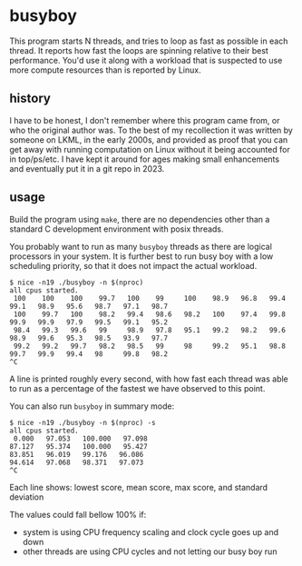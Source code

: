 # busyboy

This program starts N threads, and tries to loop as fast as possible in each
thread.  It reports how fast the loops are spinning relative to their best
performance.  You'd use it along with a workload that is suspected to use more
compute resources than is reported by Linux.

## history

I have to be honest, I don't remember where this program came from, or who the
original author was.  To the best of my recollection it was written by someone
on LKML, in the early 2000s, and provided as proof that you can get away with
running computation on Linux without it being accounted for in top/ps/etc.  I
have kept it around for ages making small enhancements and eventually put it in
a git repo in 2023.

## usage

Build the program using `make`, there are no dependencies other than a standard
C development environment with posix threads.

You probably want to run as many `busyboy` threads as there are logical processors
in your system.  It is further best to run busy boy with a low scheduling
priority, so that it does not impact the actual workload.

```
$ nice -n19 ./busyboy -n $(nproc)
all cpus started.
 100    100    100    99.7   100    99     100    98.9   96.8   99.4   99.1   98.9   95.6   98.7   97.1   98.7
 100    99.7   100    98.2   99.4   98.6   98.2   100    97.4   99.8   99.9   99.9   97.9   99.5   99.1   95.2
 98.4   99.3   99.6   99     98.9   97.8   95.1   99.2   98.2   99.6   98.9   99.6   95.3   98.5   93.9   97.7
 99.2   99.2   99.7   98.2   98.5   99     98     99.2   95.1   98.8   99.7   99.9   99.4   98     99.8   98.2
^C
```

A line is printed roughly every second, with how fast each thread was able to
run as a percentage of the fastest we have observed to this point.

You can also run `busyboy` in summary mode:
```
$ nice -n19 ./busyboy -n $(nproc) -s
all cpus started.
 0.000   97.053   100.000   97.098
87.127   95.374   100.000   95.427
83.851   96.019   99.176   96.086
94.614   97.068   98.371   97.073
^C
```

Each line shows: lowest score, mean score, max score, and standard deviation


The values could fall bellow 100% if:
* system is using CPU frequency scaling and clock cycle goes up and down
* other threads are using CPU cycles and not letting our busy boy run


